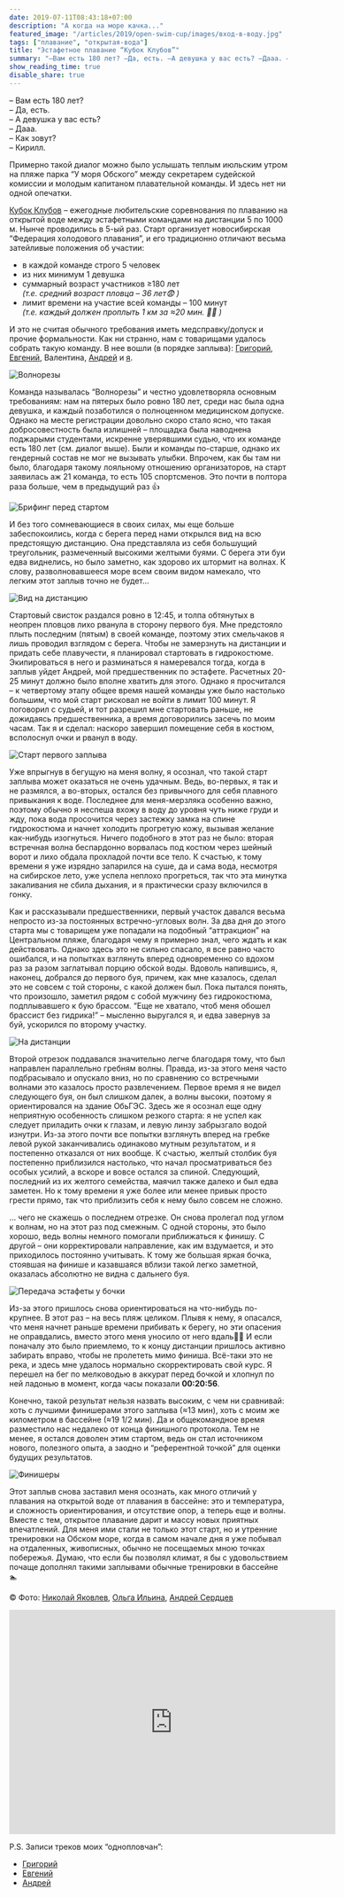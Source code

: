 ```yaml
---
date: 2019-07-11T08:43:18+07:00
description: "А когда на море качка..."
featured_image: "/articles/2019/open-swim-cup/images/вход-в-воду.jpg"
tags: ["плавание", "открытая-вода"]
title: "Эстафетное плавание “Кубок Клубов”"
summary: "–Вам есть 180 лет? –Да, есть. –А девушка у вас есть? –Дааа. –Как зовут? –Кирилл.  Примерно такой диалог можно было услышать теплым июльским утром на пляже парка “У моря Обского”. И здесь нет ни одной опечатки."
show_reading_time: true
disable_share: true
---
```


– Вам есть 180 лет?  
– Да, есть.  
– А девушка у вас есть?  
– Дааа.  
– Как зовут?  
– Кирилл.

Примерно такой диалог можно было услышать теплым июльским утром на пляже парка “У моря Обского” между секретарем судейской комиссии и молодым капитаном плавательной команды. И здесь нет ни одной опечатки.

[Кубок Клубов](http://www.sportsoyuznsk.ru/kubokklubov_2019) – ежегодные любительские соревнования по плаванию на открытой воде между эстафетными командами на дистанции 5 по 1000 м. Нынче проводились в 5-ый раз. Старт организует новосибирская “Федерация холодового плавания”, и его традиционно отличают весьма затейливые положения об участии:

* в каждой команде строго 5 человек
* из них минимум 1 девушка
* суммарный возраст участников &ge;180 лет  
  *(т.е. средний возраст пловца – 36 лет:fearful: )*
* лимит времени на участие всей команды – 100 минут  
  *(т.е. каждый должен проплыть 1 км за &approx;20 мин. :man_facepalming: )*

И это не считая обычного требования иметь медсправку/допуск и прочие формальности. Как ни странно, нам с товарищами удалось собрать такую команду. В нее вошли (в порядке заплыва): [Григорий](https://www.strava.com/athletes/23307960), [Евгений](https://www.strava.com/athletes/24372263), Валентина, [Андрей](https://www.strava.com/athletes/4409708) и [я](https://www.strava.com/athletes/26082931).

![Волнорезы](images/волнорезы.jpg)

Команда называлась “Волнорезы” и честно удовлетворяла основным требованиям: нам на пятерых было ровно 180 лет, среди нас была одна девушка, и каждый позаботился о полноценном медицинском допуске. Однако на месте регистрации довольно скоро стало ясно, что такая добросовестность была излишней – площадка была наводнена поджарыми студентами, искренне уверявшими судью, что их команде есть 180 лет (см. диалог выше). Были и команды по-старше, однако их гендерный состав не мог не вызывать улыбки. Впрочем, как бы там ни было, благодаря такому лояльному отношению организаторов, на старт заявилась аж 21 команда, то есть 105 спортсменов. Это почти в полтора раза больше, чем в предыдущий раз :thumbsup:

![Брифинг перед стартом](images/брифинг.jpg)

И без того сомневающиеся в своих силах, мы еще больше забеспокоились, когда с берега перед нами открылся вид на всю предстоящую дистанцию. Она представляла из себя большущий треугольник, размеченный высокими желтыми буями. С берега эти буи едва виднелись, но было заметно, как здорово их штормит на волнах. К слову, разволновавшееся море всем своим видом намекало, что легким этот заплыв точно не будет…

![Вид на дистанцию](images/вид-на-море.jpg)

Стартовый свисток раздался ровно в 12:45, и толпа обтянутых в неопрен пловцов лихо рванула в сторону первого буя. Мне предстояло плыть последним (пятым) в своей команде, поэтому этих смельчаков я лишь проводил взглядом с берега. Чтобы не замерзнуть на дистанции и придать себе плавучести, я планировал стартовать в гидрокостюме. Экипироваться в него и разминаться я намеревался тогда, когда в заплыв уйдет Андрей, мой предшественник по эстафете. Расчетных 20-25 минут должно было вполне хватить для этого. Однако я просчитался – к четвертому этапу общее время нашей команды уже было настолько большим, что мой старт рисковал не войти в лимит 100 минут. Я поговорил с судьей, и тот разрешил мне стартовать раньше, не дожидаясь предшественника, а время договорились засечь по моим часам. Так я и сделал: наскоро завершил помещение себя в костюм, всполоснул очки и рванул в воду.

![Старт первого заплыва](images/вход-в-воду.jpg)

Уже впрыгнув в бегущую на меня волну, я осознал, что такой старт заплыва может оказаться не очень удачным. Ведь, во-первых, я так и не размялся, а во-вторых, остался без привычного для себя плавного привыкания к воде. Последнее для меня-мерзляка особенно важно, поэтому обычно я неспеша вхожу в воду до уровня чуть ниже груди и жду, пока вода просочится через застежку замка на спине гидрокостюма и начнет холодить прогретую кожу, вызывая желание как-нибудь изогнуться. Ничего подобного в этот раз не было: вторая встречная волна беспардонно ворвалась под костюм через шейный ворот и лихо обдала прохладой почти все тело. К счастью, к тому времени я уже изрядно запарился на суше, да и сама вода, несмотря на сибирское лето, уже успела неплохо прогреться, так что эта минутка закаливания не сбила дыхания, и я практически сразу включился в гонку.

Как и рассказывали предшественники, первый участок давался весьма непросто из-за постоянных встречно-угловых волн. За два дня до этого старта мы с товарищем уже попадали на подобный “аттракцион” на Центральном пляже, благодаря чему я примерно знал, чего ждать и как действовать. Однако здесь это не сильно спасало, я все равно часто ошибался, и на попытках взглянуть вперед одновременно со вдохом раз за разом заглатывал порцию обской воды. Вдоволь напившись, я, наконец, добрался до первого буя, причем, как мне казалось, сделал это не совсем с той стороны, с какой должен был. Пока пытался понять, что произошло, заметил рядом с собой мужчину без гидрокостюма, подплывавшего к бую брассом. “Еще не хватало, чтоб меня обошел брассист без гидрика!” – мысленно выругался я, и едва завернув за буй, ускорился по второму участку.

![На дистанции](images/на-дистанции.jpg)

Второй отрезок поддавался значительно легче благодаря тому, что был направлен параллельно гребням волны. Правда, из-за этого меня часто подбрасывало и опускало вниз, но по сравнению со встречными волнами это казалось просто развлечением. Первое время я не видел следующего буя, он был слишком далек, а волны высоки, поэтому я ориентировался на здание ОбьГЭС. Здесь же я осознал еще одну неприятную особенность слишком резкого старта: я не успел как следует приладить очки к глазам, и левую линзу забрызгало водой изнутри. Из-за этого почти все попытки взглянуть вперед на гребке левой рукой заканчивались одинаково мутным результатом, и я постепенно отказался от них вообще. К счастью, желтый столбик буя постепенно приблизился настолько, что начал просматриваться без особых усилий, а вскоре и вовсе остался за спиной. Следующий, последний из их желтого семейства, маячил также далеко и был едва заметен. Но к тому времени я уже более или менее привык просто грести прямо, так что приблизить себя к нему было совсем не сложно.

… чего не скажешь о последнем отрезке. Он снова пролегал под углом к волнам, но на этот раз под смежным. С одной стороны, это было хорошо, ведь волны немного помогали приближаться к финишу. С другой – они корректировали направление, как им вздумается, и это приходилось постоянно учитывать. К тому же большая яркая бочка, стоявшая на финише и казавшаяся вблизи такой легко заметной, оказалась абсолютно не видна с дальнего буя.

![Передача эстафеты у бочки](images/бочка.jpg)

Из-за этого пришлось снова ориентироваться на что-нибудь по-крупнее. В этот раз – на весь пляж целиком. Плывя к нему, я опасался, что меня начнет раньше времени прибивать к берегу, но эти опасения не оправдались, вместо этого меня уносило от него​ ​в​дал​ь:man_facepalming: И если поначалу это было приемлемо, то к концу дистанции пришлось активно забирать вправо, чтобы не пролететь мимо финиша. Всё-таки это не река, и здесь мне удалось нормально скорректировать свой курс. Я перешел на бег по мелководью в аккурат перед бочкой и хлопнул по ней ладонью в момент, когда часы показали **00:20:56**.

Конечно, такой результат нельзя назвать высоким, с чем ни сравнивай: хоть с лучшими финишерами этого заплыва (&approx;13 мин), хоть с моим же километром в бассейне (&approx;19 1/2 мин). Да и общекомандное время разместило нас недалеко от конца финишного протокола. Тем не менее, я остался доволен этим стартом, ведь он стал источником нового, полезного опыта, а заодно и “референтной точкой” для оценки будущих результатов.

![Финишеры](images/финишеры.jpg)

Этот заплыв снова заставил меня осознать, как много отличий у плавания на открытой воде от плавания в бассейне: это и температура, и сложность ориентирования, и отсутствие опор, а теперь еще и волны. Вместе с тем, открытое плавание дарит и массу новых приятных впечатлений. Для меня ими стали не только этот старт, но и утренние тренировки на Обском море, когда в самом начале дня я уже побывал на отдаленных, живописных, обычно не посещаемых мною точках побережья. Думаю, что если бы позволял климат, я бы с удовольствием почаще дополнял такими заплывами обычные тренировки в бассейне :swimmer:

© Фото: [Николай Яковлев](https://vk.com/id19467957), [Ольга Ильина](https://vk.com/olyga_il), [Андрей Сердцев](https://vk.com/aserdtsev70)

<iframe height='405' width='590' frameborder='0' allowtransparency='true' scrolling='no' src='https://www.strava.com/activities/2510799247/embed/a85d0406d1ae2d2bbc755134994376e24a05c767'></iframe>

P.S. Записи треков моих “однопловчан”:

* [Григорий](https://www.strava.com/activities/2511068471)
* [Евгений](https://www.strava.com/activities/2511824851)
* [Андрей](https://www.strava.com/activities/2511994317)

&nbsp;